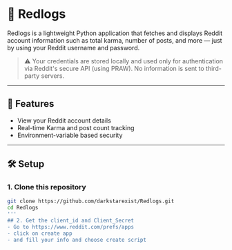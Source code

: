 # 🔴 Redlogs

Redlogs is a lightweight Python application that fetches and displays Reddit account information such as total karma, number of posts, and more — just by using your Reddit username and password.

> ⚠️ Your credentials are stored locally and used only for authentication via Reddit's secure API (using PRAW). No information is sent to third-party servers.

---

## 🚀 Features

- View your Reddit account details
- Real-time Karma and post count tracking
- Environment-variable based security

---

## 🛠️ Setup

### 1. Clone this repository

```bash
git clone https://github.com/darkstarexist/Redlogs.git
cd Redlogs
'''
## 2. Get the client_id and Client_Secret
- Go to https://www.reddit.com/prefs/apps
- click on create app
- and fill your info and choose create script
